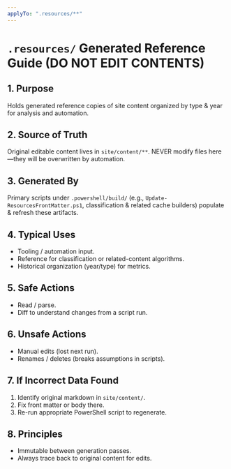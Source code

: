 ```yaml
---
applyTo: ".resources/**"
---
```


# `.resources/` Generated Reference Guide (DO NOT EDIT CONTENTS)

## 1. Purpose

Holds generated reference copies of site content organized by type & year for analysis and automation.

## 2. Source of Truth

Original editable content lives in `site/content/**`. NEVER modify files here—they will be overwritten by automation.

## 3. Generated By

Primary scripts under `.powershell/build/` (e.g., `Update-ResourcesFrontMatter.ps1`, classification & related cache builders) populate & refresh these artifacts.

## 4. Typical Uses

- Tooling / automation input.
- Reference for classification or related-content algorithms.
- Historical organization (year/type) for metrics.

## 5. Safe Actions

- Read / parse.
- Diff to understand changes from a script run.

## 6. Unsafe Actions

- Manual edits (lost next run).
- Renames / deletes (breaks assumptions in scripts).

## 7. If Incorrect Data Found

1. Identify original markdown in `site/content/`.
2. Fix front matter or body there.
3. Re-run appropriate PowerShell script to regenerate.

## 8. Principles

- Immutable between generation passes.
- Always trace back to original content for edits.
